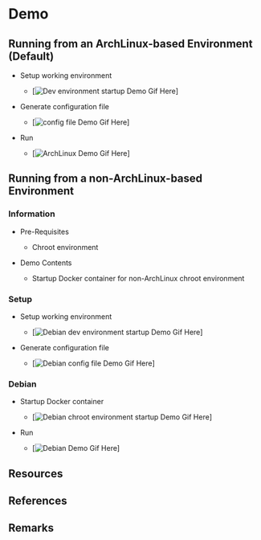 # Demo

## Running from an ArchLinux-based Environment (Default)
- Setup working environment
    + [![Dev environment startup Demo Gif Here](/path/to/demo-dev-environment-startup.gif)]

- Generate configuration file
    + [![config file Demo Gif Here](/path/to/demo-config.gif)]

- Run
    + [![ArchLinux Demo Gif Here](/path/to/demo-archlinux.gif)]

## Running from a non-ArchLinux-based Environment

### Information
- Pre-Requisites
   + Chroot environment

- Demo Contents
   + Startup Docker container for non-ArchLinux chroot environment

### Setup
- Setup working environment
    + [![Debian dev environment startup Demo Gif Here](/path/to/demo-debian-dev-environment-startup.gif)]

- Generate configuration file
    + [![Debian config file Demo Gif Here](/path/to/demo-debian-config.gif)]

### Debian
- Startup Docker container
    + [![Debian chroot environment startup Demo Gif Here](/path/to/demo-debian-docker-startup.gif)]

- Run
    + [![Debian Demo Gif Here](/path/to/demo-debian.gif)]

## Resources

## References

## Remarks
